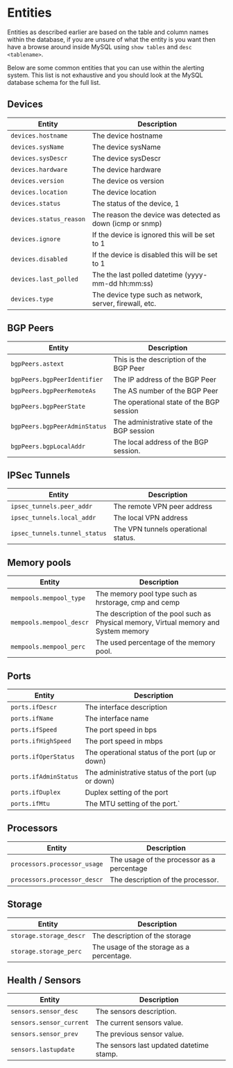 # Entities

Entities as described earlier are based on the table and column names
within the database, if you are unsure of what the entity is you want
then have a browse around inside MySQL using `show tables` and `desc <tablename>`.

Below are some common entities that you can use within the alerting
system. This list is not exhaustive and you should look at the MySQL
database schema for the full list.

## Devices

Entity | Description
---|---
`devices.hostname` | The device hostname
`devices.sysName` | The device sysName
`devices.sysDescr` | The device sysDescr
`devices.hardware` | The device hardware
`devices.version` | The device os version
`devices.location` | The device location
`devices.status` | The status of the device, 1 | up, 0 | down
`devices.status_reason` | The reason the device was detected as down (icmp or snmp)
`devices.ignore` | If the device is ignored this will be set to 1
`devices.disabled` | If the device is disabled this will be set to 1
`devices.last_polled` | The the last polled datetime (yyyy-mm-dd hh:mm:ss)
`devices.type` | The device type such as network, server, firewall, etc.

## BGP Peers

Entity | Description
---|---
`bgpPeers.astext` | This is the description of the BGP Peer
`bgpPeers.bgpPeerIdentifier` | The IP address of the BGP Peer
`bgpPeers.bgpPeerRemoteAs` | The AS number of the BGP Peer
`bgpPeers.bgpPeerState` | The operational state of the BGP session
`bgpPeers.bgpPeerAdminStatus` | The administrative state of the BGP session
`bgpPeers.bgpLocalAddr` | The local address of the BGP session.

## IPSec Tunnels

Entity | Description
---|---
`ipsec_tunnels.peer_addr` | The remote VPN peer address
`ipsec_tunnels.local_addr` | The local VPN address
`ipsec_tunnels.tunnel_status` | The VPN tunnels operational status.

## Memory pools

Entity | Description
|---|---|
`mempools.mempool_type` | The memory pool type such as hrstorage, cmp and cemp
`mempools.mempool_descr` | The description of the pool such as Physical memory, Virtual memory and System memory
`mempools.mempool_perc` | The used percentage of the memory pool.

## Ports

Entity | Description
---|---
`ports.ifDescr` | The interface description
`ports.ifName` | The interface name
`ports.ifSpeed` | The port speed in bps
`ports.ifHighSpeed` | The port speed in mbps
`ports.ifOperStatus` | The operational status of the port (up or down)
`ports.ifAdminStatus` | The administrative status of the port (up or down)
`ports.ifDuplex` | Duplex setting of the port
`ports.ifMtu` | The MTU setting of the port.`

## Processors

Entity | Description
---|---
`processors.processor_usage` | The usage of the processor as a percentage
`processors.processor_descr` | The description of the processor.

## Storage

Entity | Description
---|---
`storage.storage_descr` | The description of the storage
`storage.storage_perc` | The usage of the storage as a percentage.

## Health / Sensors

 Entity | Description
---|---
 `sensors.sensor_desc` | The sensors description.
 `sensors.sensor_current` | The current sensors value.
 `sensors.sensor_prev` | The previous sensor value.
 `sensors.lastupdate` | The sensors last updated datetime stamp.
